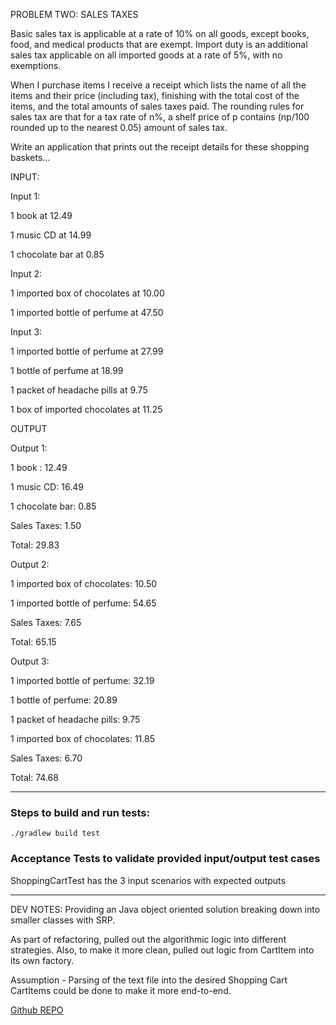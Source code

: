 PROBLEM TWO: SALES TAXES

 

Basic sales tax is applicable at a rate of 10% on all goods, except books, food, and medical products that are exempt. Import duty is an additional sales tax applicable on all imported goods at a rate of 5%, with no exemptions.

 

When I purchase items I receive a receipt which lists the name of all the items and their price (including tax), finishing with the total cost of the items, and the total amounts of sales taxes paid.  The rounding rules for sales tax are that for a tax rate of n%, a shelf price of p contains (np/100 rounded up to the nearest 0.05) amount of sales tax.

 

Write an application that prints out the receipt details for these shopping baskets...

INPUT:

 

Input 1:

1 book at 12.49

1 music CD at 14.99

1 chocolate bar at 0.85

 

Input 2:

1 imported box of chocolates at 10.00

1 imported bottle of perfume at 47.50

 

Input 3:

1 imported bottle of perfume at 27.99

1 bottle of perfume at 18.99

1 packet of headache pills at 9.75

1 box of imported chocolates at 11.25

 

OUTPUT

 

Output 1:

1 book : 12.49

1 music CD: 16.49

1 chocolate bar: 0.85

Sales Taxes: 1.50

Total: 29.83

 

Output 2:

1 imported box of chocolates: 10.50

1 imported bottle of perfume: 54.65

Sales Taxes: 7.65

Total: 65.15

 

Output 3:

1 imported bottle of perfume: 32.19

1 bottle of perfume: 20.89

1 packet of headache pills: 9.75

1 imported box of chocolates: 11.85

Sales Taxes: 6.70

Total: 74.68

---

### Steps to build and run tests:
`./gradlew build test`

### Acceptance Tests to validate provided input/output test cases
ShoppingCartTest has the 3 input scenarios with expected outputs

---
DEV NOTES:
Providing an Java object oriented solution breaking down into smaller classes with SRP.

As part of refactoring, pulled out the algorithmic logic into different strategies.
Also, to make it more clean, pulled out logic from CartItem into its own factory.

Assumption - Parsing of the text file into the desired Shopping Cart CartItems could be done to make it more end-to-end. 

[Github REPO](https://github.com/bijurajan/salesTax)



